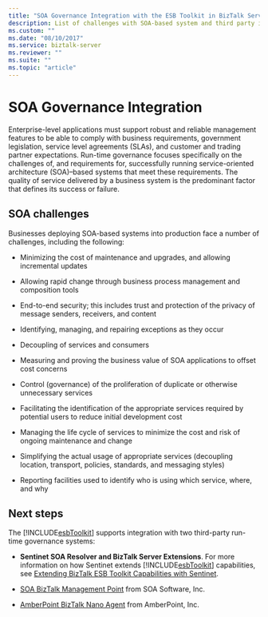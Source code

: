 ```yaml
---
title: "SOA Governance Integration with the ESB Toolkit in BizTalk Server"
description: List of challenges with SOA-based system and third party integration with ESB Toolkit in BizTalk Server
ms.custom: ""
ms.date: "08/10/2017"
ms.service: biztalk-server
ms.reviewer: ""
ms.suite: ""
ms.topic: "article"
---
```


# SOA Governance Integration
Enterprise-level applications must support robust and reliable management features to be able to comply with business requirements, government legislation, service level agreements (SLAs), and customer and trading partner expectations. Run-time governance focuses specifically on the challenges of, and requirements for, successfully running service-oriented architecture (SOA)–based systems that meet these requirements. The quality of service delivered by a business system is the predominant factor that defines its success or failure.  

## SOA challenges  
 Businesses deploying SOA-based systems into production face a number of challenges, including the following:  

-   Minimizing the cost of maintenance and upgrades, and allowing incremental updates  

-   Allowing rapid change through business process management and composition tools  

-   End-to-end security; this includes trust and protection of the privacy of message senders, receivers, and content  

-   Identifying, managing, and repairing exceptions as they occur  

-   Decoupling of services and consumers  

-   Measuring and proving the business value of SOA applications to offset cost concerns  

-   Control (governance) of the proliferation of duplicate or otherwise unnecessary services  

-   Facilitating the identification of the appropriate services required by potential users to reduce initial development cost  

-   Managing the life cycle of services to minimize the cost and risk of ongoing maintenance and change  

-   Simplifying the actual usage of appropriate services (decoupling location, transport, policies, standards, and messaging styles)  

-   Reporting facilities used to identify who is using which service, where, and why  

## Next steps
 The [!INCLUDE[esbToolkit](../includes/esbtoolkit-md.md)] supports integration with two third-party run-time governance systems:  

- **Sentinet SOA Resolver and BizTalk Server Extensions**. For more information on how Sentinet extends [!INCLUDE[esbToolkit](../includes/esbtoolkit-md.md)] capabilities, see [Extending BizTalk ESB Toolkit Capabilities with Sentinet](../technical-guides/extending-biztalk-esb-toolkit-capabilities-with-sentinet.md).

- [SOA BizTalk Management Point](../esb-toolkit/soa-biztalk-management-point.md) from SOA Software, Inc.  

- [AmberPoint BizTalk Nano Agent](../esb-toolkit/amberpoint-biztalk-nano-agent.md) from AmberPoint, Inc.
